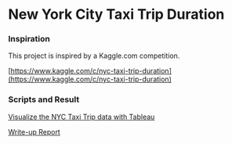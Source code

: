 # New York City Taxi Trip Duration

### Inspiration

This project is inspired by a Kaggle.com competition.

[https://www.kaggle.com/c/nyc-taxi-trip-duration](https://www.kaggle.com/c/nyc-taxi-trip-duration)

### Scripts and Result

[Visualize the NYC Taxi Trip data with Tableau](https://public.tableau.com/profile/pengchong.tang#!/vizhome/taxi2_1/Story1)

[Write-up Report](https://ferrarisf50.github.io/Udacity-Data-Analyst-Nanodegree/Project_4_NYC_taxi_trip_duration/Write-up.pdf)
